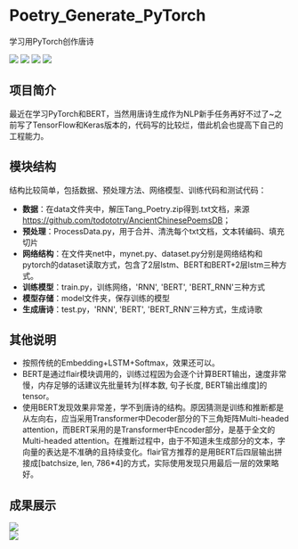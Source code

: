 # Poetry_Generate_PyTorch
学习用PyTorch创作唐诗

[![](https://img.shields.io/badge/Python-3.6-blue.svg)](https://www.python.org/)
[![](https://img.shields.io/badge/torch-0.4.1-brightgreen.svg)](https://pypi.python.org/pypi/torch/0.4.1)
[![](https://img.shields.io/badge/keras-2.2.0-brightgreen.svg)](https://pypi.python.org/pypi/keras/2.2.0)
[![](https://img.shields.io/badge/numpy-1.14.3-brightgreen.svg)](https://pypi.python.org/pypi/numpy/1.15.3)

## **项目简介**
最近在学习PyTorch和BERT，当然用唐诗生成作为NLP新手任务再好不过了~之前写了TensorFlow和Keras版本的，代码写的比较烂，借此机会也提高下自己的工程能力。<br>

## **模块结构**
结构比较简单，包括数据、预处理方法、网络模型、训练代码和测试代码：<br>
* **数据**：在data文件夹中，解压Tang_Poetry.zip得到.txt文档，来源<https://github.com/todototry/AncientChinesePoemsDB>；<br>
* **预处理**：ProcessData.py，用于合并、清洗每个txt文档，文本转编码、填充切片<br>
* **网络结构**：在文件夹net中，mynet.py、dataset.py分别是网络结构和pytorch的dataset读取方式，包含了2层lstm、BERT和BERT+2层lstm三种方式。<br>
* **训练模型**：train.py，训练网络，'RNN', 'BERT', 'BERT_RNN'三种方式<br>
* **模型存储**：model文件夹，保存训练的模型<br>
* **生成唐诗**：test.py，'RNN', 'BERT', 'BERT_RNN'三种方式，生成诗歌<br>

## **其他说明**
* 按照传统的Embedding+LSTM+Softmax，效果还可以。<br>
* BERT是通过flair模块调用的，训练过程因为会逐个计算BERT输出，速度非常慢，内存足够的话建议先批量转为[样本数, 句子长度, BERT输出维度]的tensor。<br>
* 使用BERT发现效果非常差，学不到唐诗的结构。原因猜测是训练和推断都是从左向右，应当采用Transformer中Decoder部分的下三角矩阵Multi-headed attention，而BERT采用的是Transformer中Encoder部分，是基于全文的Multi-headed attention。在推断过程中，由于不知道未生成部分的文本，字向量的表达是不准确的且持续变化。flair官方推荐的是用BERT后四层输出拼接成[batchsize, len, 786*4]的方式，实际使用发现只用最后一层的效果略好。

## **成果展示**
![](https://github.com/renjunxiang/Poetry_Generate_PyTorch/blob/master/picture/demo.png)<br>
![](https://github.com/renjunxiang/Poetry_Generate_PyTorch/blob/master/picture/demo2.png)<br>